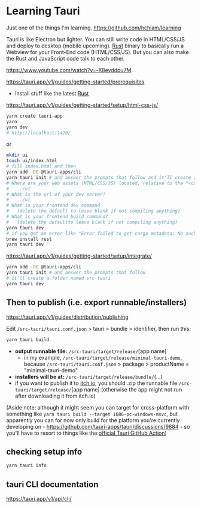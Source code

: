 # Learning Tauri

Just one of the things I'm learning. <https://github.com/hchiam/learning>

Tauri is like Electron but lighter. You can still write code in HTML/CSS/JS and deploy to desktop (mobile upcoming). [Rust](https://github.com/hchiam/learning-rust) binary to basically run a Webview for your Front-End code (HTML/CSS/JS). But you can also make the Rust and JavaScript code talk to each other.

<https://www.youtube.com/watch?v=-X8evddpu7M>

<https://tauri.app/v1/guides/getting-started/prerequisites>

- install stuff like the latest [Rust](https://github.com/hchiam/learning-rust)

<https://tauri.app/v1/guides/getting-started/setup/html-css-js/>

```sh
yarn create tauri-app
yarn
yarn dev
# http://localhost:1420/
```

or

```sh
mkdir ui
touch ui/index.html
# fill index.html and then
yarn add -DE @tauri-apps/cli
yarn tauri init # and answer the prompts that follow and it'll create a folder /src-tauri
# Where are your web assets (HTML/CSS/JS) located, relative to the "<current dir>/src-tauri/tauri.conf.json" file that will be created?
#   ../ui
# What is the url of your dev server?
#   ../ui
# What is your frontend dev command
#   (delete the default to leave blank if not compiling anything)
# What is your frontend build command?
#   (delete the defaultto leave blank if not compiling anything)
yarn tauri dev
# if you get an error like "Error failed to get cargo metadata: No such file or directory (os error 2)" you might need to (re-)install rust, which includes cargo:
brew install rust
yarn tauri dev
```

<https://tauri.app/v1/guides/getting-started/setup/integrate/>

```sh
yarn add -DE @tauri-apps/cli
yarn tauri init # and answer the prompts that follow
# it'll create a folder named src-tauri
yarn tauri dev
```

## Then to publish (i.e. export runnable/installers)

<https://tauri.app/v1/guides/distribution/publishing>

Edit `/src-tauri/tauri.conf.json` > tauri > bundle > identifier, then run this:

```sh
yarn tauri build
```

- **output runnable file:** `/src-tauri/target/release/`[app name]
  - in my example, `/src-tauri/target/release/minimal-tauri-demo`, because `/src-tauri/tauri.conf.json` > package > productName = "minimal-tauri-demo"
- **installers will be at:** `/src-tauri/target/release/bundle/`(...)
- if you want to publish it to [itch.io](https://itch.io/), you should .zip the runnable file `/src-tauri/target/release/`[app name] (otherwise the app might not run after downloading it from itch.io)

(Aside note: although it might seem you can target for cross-platform with something like `yarn tauri build --target i686-pc-windows-msvc`, but apparently you can for now only build for the platform you're currently developing on - <https://github.com/tauri-apps/tauri/discussions/9884> - so you'll have to resort to things like the [official Tauri GitHub Action](https://tauri.app/v1/guides/building/cross-platform/))

## checking setup info

```sh
yarn tauri info
```

## tauri CLI documentation

<https://tauri.app/v1/api/cli/>
